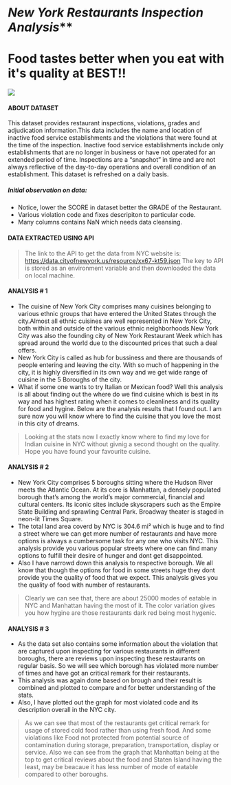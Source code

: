 # *******New York Restaurants Inspection Analysis*********
# Food tastes better when you eat with it's quality at BEST!!

[![](https://cldup.com/dTxpPi9lDf.thumb.png)](http://sumeetusturge.com)

#### ABOUT DATASET
This dataset provides restaurant inspections, violations, grades and adjudication information.This data includes the name and location of inactive food service establishments and the violations that were found at the time of the inspection. Inactive food service establishments include only establishments that are no longer in business or have not operated for an extended period of time. Inspections are a “snapshot” in time and are not always reflective of the day-to-day operations and overall condition of an establishment. This dataset is refreshed on a daily basis.

##### Initial observation on data:
  - Notice, lower the SCORE in dataset better the GRADE of the Restaurant.
  - Various violation code and fixes descripiton to particular code.
  - Many columns contains NaN which needs data cleansing.


#### DATA EXTRACTED USING API
>The link to the API to get the data from NYC website is:
>https://data.cityofnewyork.us/resource/xx67-kt59.json
The key to API is stored as an environment variable and then downloaded the data on local machine.

#### ANALYSIS # 1

* The cuisine of New York City comprises many cuisines belonging to various ethnic groups that have entered the United States through the city.Almost all ethnic cuisines are well represented in New York City, both within and outside of the various ethnic neighborhoods.New York City was also the founding city of New York Restaurant Week which has spread around the world due to the discounted prices that such a deal offers.
* New York City is called as hub for bussiness and there are thousands of people  entering and leaving the city. With so much of happening in the city, it is highly diversified in its own way and we get wide range of cuisine in the 5 Boroughs of the city.
* What if some one wants to try Italian or Mexican food? Well this analysis is all about finding out the where do we find cuisine which is best in its way and has highest rating when it comes to cleanliness and its quality for food and hygine. Below are the analysis results that I found out. I am sure now you will know where to find the cuisine that you love the most in this city of dreams. 

>Looking at the stats now I exactly know where to find my love for Indian cuisine in NYC without givnig a second thought on the quality. Hope you have found your favourite cuisine. 

#### ANALYSIS # 2

* New York City comprises 5 boroughs sitting where the Hudson River meets the Atlantic Ocean. At its core is Manhattan, a densely populated borough that’s among the world’s major commercial, financial and cultural centers. Its iconic sites include skyscrapers such as the Empire State Building and sprawling Central Park. Broadway theater is staged in neon-lit Times Square.
* The total land area coverd by NYC is 304.6 mi² which is huge and to find a street where we can get more number of restaurants and have more options is always a cumbersome task for any one who visits NYC. This analysis provide you various popular streets where one can find many options to fulfill their desire of hunger and dont get disappointed.
* Also I have narrowd down this analysis to respective borough. We all know that though the options for food in some streets huge they dont provide you the quality of food that we expect. This analysis gives you the quality of food with number of restaurants.
>Clearly we can see that, there are about 25000 modes of eatable in NYC and Manhattan having the most of it. The color variation gives you how hygine are those restaurants dark red being most hygenic. 

#### ANALYSIS # 3

* As the data set also contains some information about the violation that are captured upon inspecting for various restaurants in different boroughs, there are reviews upon inspecting these restaurants on regular basis. So we will see which borough has violated more number of times and have got an critical remark for their restaurants.
* This analysis was again done based on brough and their result is combined and plotted to compare and for better understanding of the stats. 
* Also, I have plotted out the graph for most violated code and its description overall in the NYC city.

>As we can see that most of the restaurants get critical remark for usage of stored cold food rather than using fresh food. And some violations like Food not protected from potential source of contamination during storage, preparation, transportation, display or service.
Also we can see from the graph that Manhattan being at the top to get critical reviews about the food and Staten Island having the least, may be beacaue it has less number of mode of eatable compared to other boroughs.
